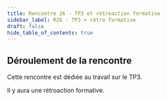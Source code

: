 ```yaml
---
title: Rencontre 26 - TP3 et rétroaction formative
sidebar_label: R26 - TP3 + rétro formative
draft: false
hide_table_of_contents: true
---
```


## Déroulement de la rencontre

Cette rencontre est dédiée au travail sur le TP3. 

Il y aura une rétroaction formative.

